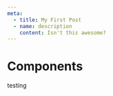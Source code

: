 ```yaml
---
meta:
  - title: My First Post
  - name: description
    content: Isn't this awesome?
---
```


# Components

testing
